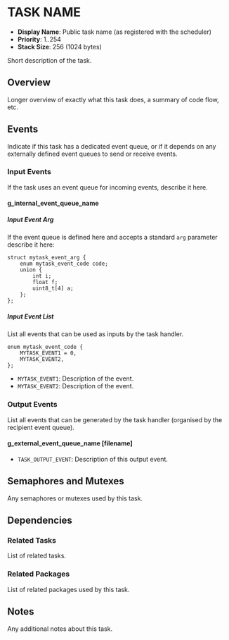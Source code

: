 # TASK NAME

- **Display Name**: Public task name (as registered with the scheduler)
- **Priority**: 1..254
- **Stack Size**: 256 (1024 bytes)

Short description of the task.

## Overview

Longer overview of exactly what this task does, a summary of code flow, etc.

## Events

Indicate if this task has a dedicated event queue, or if it depends on any
externally defined event queues to send or receive events.

### Input Events

If the task uses an event queue for incoming events, describe it here.

#### g_internal_event_queue_name

##### Input Event Arg

If the event queue is defined here and accepts a standard `arg` parameter
describe it here:

```
struct mytask_event_arg {
    enum mytask_event_code code;
    union {
        int i;
        float f;
        uint8_t[4] a;
    };
};
```

##### Input Event List

List all events that can be used as inputs by the task handler.

```
enum mytask_event_code {
    MYTASK_EVENT1 = 0,
    MYTASK_EVENT2,
};
```

- `MYTASK_EVENT1`: Description of the event.
- `MYTASK_EVENT2`: Description of the event.

### Output Events

List all events that can be generated by the task handler (organised by the
recipient event queue).

#### g_external_event_queue_name [filename]

- `TASK_OUTPUT_EVENT`: Description of this output event.

## Semaphores and Mutexes

Any semaphores or mutexes used by this task.

## Dependencies

### Related Tasks

List of related tasks.

### Related Packages

List of related packages used by this task.

## Notes

Any additional notes about this task.
